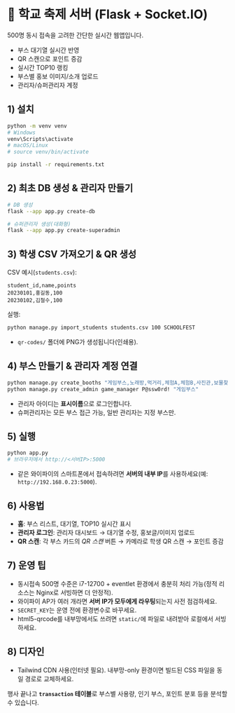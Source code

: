 # 🎉 학교 축제 서버 (Flask + Socket.IO)

500명 동시 접속을 고려한 간단한 실시간 웹앱입니다.
- 부스 대기열 실시간 반영
- QR 스캔으로 포인트 증감
- 실시간 TOP10 랭킹
- 부스별 홍보 이미지/소개 업로드
- 관리자/슈퍼관리자 계정

## 1) 설치
```bash
python -m venv venv
# Windows
venv\Scripts\activate
# macOS/Linux
# source venv/bin/activate

pip install -r requirements.txt
```

## 2) 최초 DB 생성 & 관리자 만들기
```bash
# DB 생성
flask --app app.py create-db

# 슈퍼관리자 생성(대화형)
flask --app app.py create-superadmin
```

## 3) 학생 CSV 가져오기 & QR 생성
CSV 예시(`students.csv`):
```
student_id,name,points
20230101,홍길동,100
20230102,김철수,100
```
실행:
```bash
python manage.py import_students students.csv 100 SCHOOLFEST
```
- `qr-codes/` 폴더에 PNG가 생성됩니다(인쇄용).

## 4) 부스 만들기 & 관리자 계정 연결
```bash
python manage.py create_booths "게임부스,노래방,먹거리,체험A,체험B,사진관,보물찾기,방탈출,미술,IT"
python manage.py create_admin game_manager P@ssw0rd! "게임부스"
```
- 관리자 아이디는 **표시이름**으로 로그인합니다.
- 슈퍼관리자는 모든 부스 접근 가능, 일반 관리자는 지정 부스만.

## 5) 실행
```bash
python app.py
# 브라우저에서 http://<서버IP>:5000
```
- 같은 와이파이의 스마트폰에서 접속하려면 **서버의 내부 IP**를 사용하세요(예: `http://192.168.0.23:5000`).

## 6) 사용법
- **홈**: 부스 리스트, 대기열, TOP10 실시간 표시
- **관리자 로그인**: 관리자 대시보드 → 대기열 수정, 홍보글/이미지 업로드
- **QR 스캔**: 각 부스 카드의 *QR 스캔* 버튼 → 카메라로 학생 QR 스캔 → 포인트 증감

## 7) 운영 팁
- 동시접속 500명 수준은 i7-12700 + eventlet 환경에서 충분히 처리 가능(정적 리소스는 Nginx로 서빙하면 더 안정적).
- 와이파이 AP가 여러 개라면 **서버 IP가 모두에게 라우팅**되는지 사전 점검하세요.
- `SECRET_KEY`는 운영 전에 환경변수로 바꾸세요.
- html5-qrcode를 내부망에서도 쓰려면 `static/`에 파일로 내려받아 로컬에서 서빙하세요.

## 8) 디자인
- Tailwind CDN 사용(인터넷 필요). 내부망-only 환경이면 빌드된 CSS 파일을 동일 경로로 교체하세요.

행사 끝나고 **`transaction` 테이블**로 부스별 사용량, 인기 부스, 포인트 분포 등을 분석할 수 있습니다.
